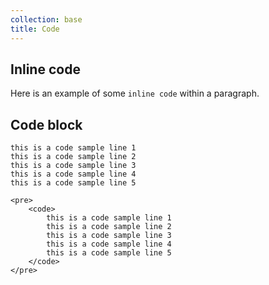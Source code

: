 ```yaml
---
collection: base
title: Code
---
```


## Inline code

Here is an example of some <code>inline code</code> within a paragraph.

## Code block

<pre>
<code>this is a code sample line 1
this is a code sample line 2
this is a code sample line 3
this is a code sample line 4
this is a code sample line 5</code>
</pre>

```
<pre>
    <code>
        this is a code sample line 1
        this is a code sample line 2
        this is a code sample line 3
        this is a code sample line 4
        this is a code sample line 5
    </code>
</pre>
```
